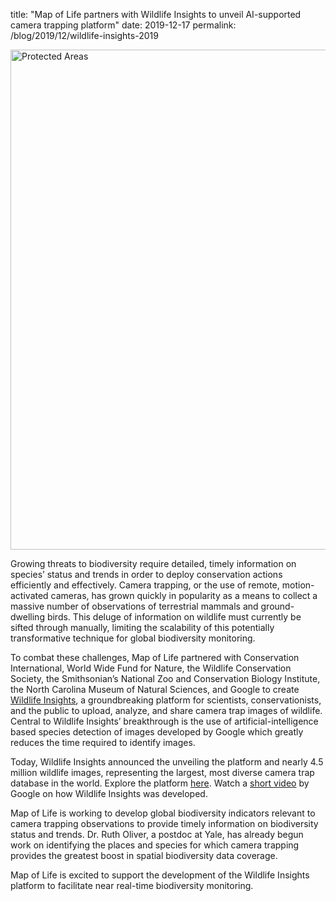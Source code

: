 title: "Map of Life partners with Wildlife Insights to unveil AI-supported camera trapping platform"
date: 2019-12-17
permalink: /blog/2019/12/wildlife-insights-2019



<div class="row padded">
    <div class="col-md-12 padded">
        <div class="center-block">
        <img class="center-block" alt="Protected Areas" src="/content_static/blog/2019-12-17/wildlife_insights.png" width="800px" />
        </div>
    </div>
</div>

Growing threats to biodiversity require detailed, timely information on species’ status and trends in order to deploy conservation actions efficiently and effectively. Camera trapping, or the use of remote, motion-activated cameras, has grown quickly in popularity as a means to collect a massive number of observations of terrestrial mammals and ground-dwelling birds. This deluge of information on wildlife must currently be sifted through manually, limiting the scalability of this potentially transformative technique for global biodiversity monitoring.

To combat these challenges, Map of Life partnered with Conservation International, World Wide Fund for Nature, the Wildlife Conservation Society, the Smithsonian’s National Zoo and Conservation Biology Institute, the North Carolina Museum of Natural Sciences, and Google to create <a href="https://www.wildlifeinsights.org/" target="_blank">Wildlife Insights</a>, a groundbreaking platform for scientists, conservationists, and the public to upload, analyze, and share camera trap images of wildlife. Central to Wildlife Insights’ breakthrough is the use of artificial-intelligence based species detection of images developed by Google which greatly reduces the time required to identify images. 

Today, Wildlife Insights announced the unveiling the platform and nearly 4.5 million wildlife images, representing the largest, most diverse camera trap database in the world. Explore the platform <a href="https://www.wildlifeinsights.org/" target="_blank">here</a>. Watch a <a href="https://www.youtube.com/watch?v=qKgRbkCkRFY&amp=&feature=youtu.be" target="_blank">short video</a> by Google on how Wildlife Insights was developed.

Map of Life is working to develop global biodiversity indicators relevant to camera trapping observations to provide timely information on biodiversity status and trends. Dr. Ruth Oliver, a postdoc at Yale, has already begun work on identifying the places and species for which camera trapping provides the greatest boost in spatial biodiversity data coverage. 

Map of Life is excited to support the development of the Wildlife Insights platform to facilitate near real-time biodiversity monitoring.
